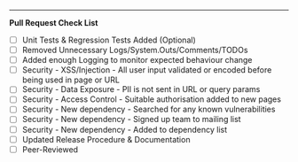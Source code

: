 ---

**Pull Request Check List**
- [ ] Unit Tests & Regression Tests Added (Optional)
- [ ] Removed Unnecessary Logs/System.Outs/Comments/TODOs
- [ ] Added enough Logging to monitor expected behaviour change
- [ ] Security - XSS/Injection - All user input validated or encoded before being used in page or URL
- [ ] Security - Data Exposure - PII is not sent in URL or query params
- [ ] Security - Access Control - Suitable authorisation added to new pages
- [ ] Security - New dependency - Searched for any known vulnerabilities
- [ ] Security - New dependency - Signed up team to mailing list
- [ ] Security - New dependency - Added to dependency list
- [ ] Updated Release Procedure & Documentation
- [ ] Peer-Reviewed